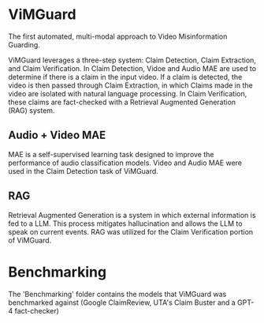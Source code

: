 # ViMGuard
The first automated, multi-modal approach to Video Misinformation Guarding.

ViMGuard leverages a three-step system: Claim Detection, Claim Extraction, and Claim Verification. In Claim Detection, Vidoe and Audio MAE are used to determine if there is a claim in the input video. If a claim is detected, the video is then passed through Claim Extraction, in which Claims made in the video are isolated with natural language processing. In Claim Verification, these claims are fact-checked with a Retrieval Augmented Generation (RAG) system.

## Audio + Video MAE
MAE is a self-supervised learning task designed to improve the performance of audio classification models. Video and Audio MAE were used in the Claim Detection task of ViMGuard.

## RAG
Retrieval Augmented Generation is a system in which external information is fed to a LLM. This process mitigates hallucination and allows the LLM to speak on current events. RAG was utilized for the Claim Verification portion of ViMGuard.

# Benchmarking
The 'Benchmarking' folder contains the models that ViMGuard was benchmarked against (Google ClaimReview, UTA's Claim Buster and a GPT-4 fact-checker)
